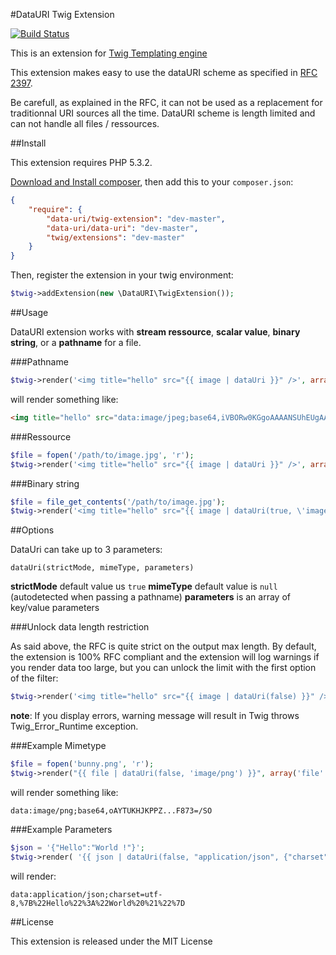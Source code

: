 #DataURI Twig Extension

[![Build Status](https://secure.travis-ci.org/romainneutron/TwigExtension-DataUri.png?branch=master)](http://travis-ci.org/romainneutron/TwigExtension-DataUri)

This is an extension for [Twig Templating engine][1]

This extension makes easy to use the dataURI scheme as specified in [RFC 2397][2].

Be carefull, as explained in the RFC, it can not be used as a replacement for
traditionnal URI sources all the time. DataURI scheme is length limited and can
not handle all files / ressources.

##Install

This extension requires PHP 5.3.2.

[Download and Install composer][3], then add this to your ``composer.json``:

```json
{
    "require": {
        "data-uri/twig-extension": "dev-master",
        "data-uri/data-uri": "dev-master",
        "twig/extensions": "dev-master"
    }
}
```

Then, register the extension in your twig environment:

```php
$twig->addExtension(new \DataURI\TwigExtension());
```

##Usage

DataURI extension works with **stream ressource**, **scalar value**, **binary string**, or a **pathname** for a file.

###Pathname

```php
$twig->render('<img title="hello" src="{{ image | dataUri }}" />', array('image' => '/path/to/image.jpg'));
```

will render something like:

```html
<img title="hello" src="data:image/jpeg;base64,iVBORw0KGgoAAAANSUhEUgAAAB...SUhEU==" />
```

###Ressource

```php
$file = fopen('/path/to/image.jpg', 'r');
$twig->render('<img title="hello" src="{{ image | dataUri }}" />', array('image' => $file));
```

###Binary string

```php
$file = file_get_contents('/path/to/image.jpg');
$twig->render('<img title="hello" src="{{ image | dataUri(true, \'image/jpeg\') }}" />', array('image' => $file));
```

##Options

DataUri can take up to 3 parameters:

``dataUri(strictMode, mimeType, parameters)``

**strictMode** default value us `true`
**mimeType** default value is `null` (autodetected when passing a pathname)
**parameters** is an array of key/value parameters


###Unlock data length restriction

As said above, the RFC is quite strict on the output max length. By default, the
extension is 100% RFC compliant and the extension will log warnings if you render
data too large, but you can unlock the limit with the first option of the filter:

```php
$twig->render('<img title="hello" src="{{ image | dataUri(false) }}" />', array('image' => '/path/to/BIGPICTURE.jpg'));
```

**note**: If you display errors, warning message will result in Twig throws
Twig_Error_Runtime exception.

###Example Mimetype

```php
$file = fopen('bunny.png', 'r');
$twig->render("{{ file | dataUri(false, 'image/png') }}", array('file' => $file));
```

will render something like:

```
data:image/png;base64,oAYTUKHJKPPZ...F873=/SO
```

###Example Parameters

```php
$json = '{"Hello":"World !"}';
$twig->render( '{{ json | dataUri(false, "application/json", {"charset":"utf-8"}) }}', array('json' => $json));
```

will render:

```
data:application/json;charset=utf-8,%7B%22Hello%22%3A%22World%20%21%22%7D
```

##License

This extension is released under the MIT License

[1]: http://twig.sensiolabs.org/
[2]: https://www.ietf.org/rfc/rfc2397.txt
[3]: http://getcomposer.org/download/
